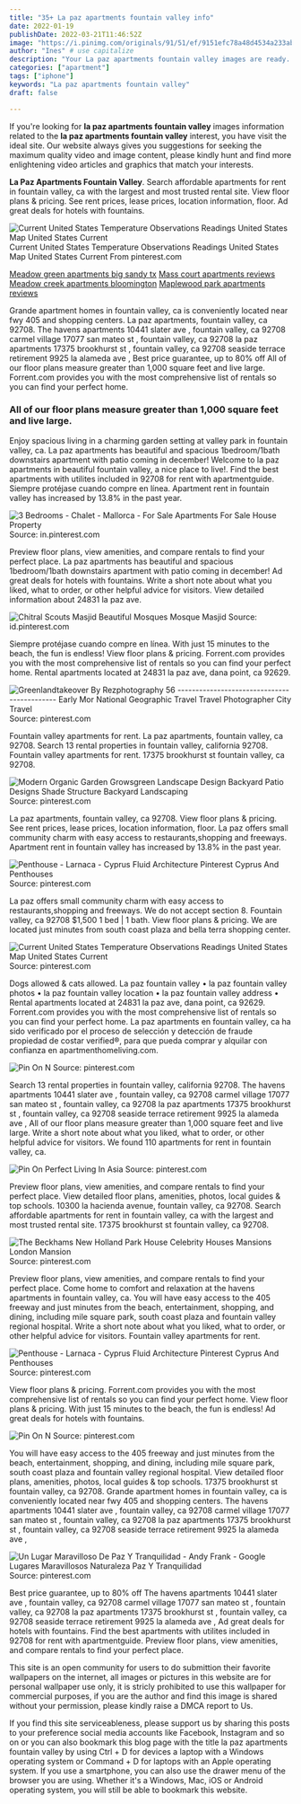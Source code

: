 ```yaml
---
title: "35+ La paz apartments fountain valley info"
date: 2022-01-19
publishDate: 2022-03-21T11:46:52Z
image: "https://i.pinimg.com/originals/91/51/ef/9151efc78a48d4534a233aba47d1ce6c.jpg"
author: "Ines" # use capitalize
description: "Your La paz apartments fountain valley images are ready. La paz apartments fountain valley are a topic that is being searched for and liked by netizens now. You can Find and Download the La paz apartments fountain valley files here. Get all royalty-free photos."
categories: ["apartment"]
tags: ["iphone"]
keywords: "La paz apartments fountain valley"
draft: false

---
```


If you're looking for **la paz apartments fountain valley** images information related to the **la paz apartments fountain valley** interest, you have visit the ideal  site.  Our website always  gives you  suggestions  for seeking  the maximum  quality video and image  content, please kindly hunt and find more enlightening video articles and graphics  that match your interests.

**La Paz Apartments Fountain Valley**. Search affordable apartments for rent in fountain valley, ca with the largest and most trusted rental site. View floor plans &amp; pricing. See rent prices, lease prices, location information, floor. Ad great deals for hotels with fountains.

![Current United States Temperature Observations Readings United States Map United States Current](https://i.pinimg.com/originals/62/45/d3/6245d333649349c29b2186cb2c369b58.png "Current United States Temperature Observations Readings United States Map United States Current")
Current United States Temperature Observations Readings United States Map United States Current From pinterest.com

[Meadow green apartments big sandy tx](/meadow-green-apartments-big-sandy-tx/)
[Mass court apartments reviews](/mass-court-apartments-reviews/)
[Meadow creek apartments bloomington](/meadow-creek-apartments-bloomington/)
[Maplewood park apartments reviews](/maplewood-park-apartments-reviews/)

Grande apartment homes in fountain valley, ca is conveniently located near fwy 405 and shopping centers. La paz apartments, fountain valley, ca 92708. The havens apartments 10441 slater ave , fountain valley, ca 92708 carmel village 17077 san mateo st , fountain valley, ca 92708 la paz apartments 17375 brookhurst st , fountain valley, ca 92708 seaside terrace retirement 9925 la alameda ave , Best price guarantee, up to 80% off All of our floor plans measure greater than 1,000 square feet and live large. Forrent.com provides you with the most comprehensive list of rentals so you can find your perfect home.

### All of our floor plans measure greater than 1,000 square feet and live large.

Enjoy spacious living in a charming garden setting at valley park in fountain valley, ca. La paz apartments has beautiful and spacious 1bedroom/1bath downstairs apartment with patio coming in december! Welcome to la paz apartments in beautiful fountain valley, a nice place to live!. Find the best apartments with utilites included in 92708 for rent with apartmentguide. Siempre protéjase cuando compre en línea. Apartment rent in fountain valley has increased by 13.8% in the past year.


![3 Bedrooms - Chalet - Mallorca - For Sale Apartments For Sale House Property](https://i.pinimg.com/736x/e6/f7/c2/e6f7c2c7b9b5c73e64627db99e45467b---m-half-baths.jpg "3 Bedrooms - Chalet - Mallorca - For Sale Apartments For Sale House Property")
Source: in.pinterest.com

Preview floor plans, view amenities, and compare rentals to find your perfect place. La paz apartments has beautiful and spacious 1bedroom/1bath downstairs apartment with patio coming in december! Ad great deals for hotels with fountains. Write a short note about what you liked, what to order, or other helpful advice for visitors. View detailed information about 24831 la paz ave.

![Chitral Scouts Masjid Beautiful Mosques Mosque Masjid](https://i.pinimg.com/originals/ab/90/df/ab90dfc0ece952846aea1ef32fa01fda.jpg "Chitral Scouts Masjid Beautiful Mosques Mosque Masjid")
Source: id.pinterest.com

Siempre protéjase cuando compre en línea. With just 15 minutes to the beach, the fun is endless! View floor plans &amp; pricing. Forrent.com provides you with the most comprehensive list of rentals so you can find your perfect home. Rental apartments located at 24831 la paz ave, dana point, ca 92629.

![Greenlandtakeover By Rezphotography 56 -------------------------------------------- Early Mor National Geographic Travel Travel Photographer City Travel](https://i.pinimg.com/originals/fa/83/b6/fa83b62532b38febb27dd2c3e4376293.jpg "Greenlandtakeover By Rezphotography 56 -------------------------------------------- Early Mor National Geographic Travel Travel Photographer City Travel")
Source: pinterest.com

Fountain valley apartments for rent. La paz apartments, fountain valley, ca 92708. Search 13 rental properties in fountain valley, california 92708. Fountain valley apartments for rent. 17375 brookhurst st fountain valley, ca 92708.

![Modern Organic Garden Growsgreen Landscape Design Backyard Patio Designs Shade Structure Backyard Landscaping](https://i.pinimg.com/originals/dd/44/43/dd44433b1e960c58983c7f79e65fe9b2.png "Modern Organic Garden Growsgreen Landscape Design Backyard Patio Designs Shade Structure Backyard Landscaping")
Source: pinterest.com

La paz apartments, fountain valley, ca 92708. View floor plans &amp; pricing. See rent prices, lease prices, location information, floor. La paz offers small community charm with easy access to restaurants,shopping and freeways. Apartment rent in fountain valley has increased by 13.8% in the past year.

![Penthouse - Larnaca - Cyprus Fluid Architecture Pinterest Cyprus And Penthouses](https://s-media-cache-ak0.pinimg.com/236x/04/9d/4f/049d4f8e3cf8f92c978a1ff52924f6d1.jpg "Penthouse - Larnaca - Cyprus Fluid Architecture Pinterest Cyprus And Penthouses")
Source: pinterest.com

La paz offers small community charm with easy access to restaurants,shopping and freeways. We do not accept section 8. Fountain valley, ca 92708 $1,500 1 bed | 1 bath. View floor plans &amp; pricing. We are located just minutes from south coast plaza and bella terra shopping center.

![Current United States Temperature Observations Readings United States Map United States Current](https://i.pinimg.com/originals/62/45/d3/6245d333649349c29b2186cb2c369b58.png "Current United States Temperature Observations Readings United States Map United States Current")
Source: pinterest.com

Dogs allowed &amp; cats allowed. La paz fountain valley • la paz fountain valley photos • la paz fountain valley location • la paz fountain valley address • Rental apartments located at 24831 la paz ave, dana point, ca 92629. Forrent.com provides you with the most comprehensive list of rentals so you can find your perfect home. La paz apartments en fountain valley, ca ha sido verificado por el proceso de selección y detección de fraude propiedad de costar verified®, para que pueda comprar y alquilar con confianza en apartmenthomeliving.com.

![Pin On N](https://i.pinimg.com/600x315/8b/a0/66/8ba06690f63baf58cc7d8d43f143503e.jpg "Pin On N")
Source: pinterest.com

Search 13 rental properties in fountain valley, california 92708. The havens apartments 10441 slater ave , fountain valley, ca 92708 carmel village 17077 san mateo st , fountain valley, ca 92708 la paz apartments 17375 brookhurst st , fountain valley, ca 92708 seaside terrace retirement 9925 la alameda ave , All of our floor plans measure greater than 1,000 square feet and live large. Write a short note about what you liked, what to order, or other helpful advice for visitors. We found 110 apartments for rent in fountain valley, ca.

![Pin On Perfect Living In Asia](https://i.pinimg.com/originals/2c/ef/b8/2cefb8abdcaecef815b62869ee4fb366.jpg "Pin On Perfect Living In Asia")
Source: pinterest.com

Preview floor plans, view amenities, and compare rentals to find your perfect place. View detailed floor plans, amenities, photos, local guides &amp; top schools. 10300 la hacienda avenue, fountain valley, ca 92708. Search affordable apartments for rent in fountain valley, ca with the largest and most trusted rental site. 17375 brookhurst st fountain valley, ca 92708.

![The Beckhams New Holland Park House Celebrity Houses Mansions London Mansion](https://i.pinimg.com/originals/6e/44/7c/6e447cbd68584233ac2886a4f2b1af34.jpg "The Beckhams New Holland Park House Celebrity Houses Mansions London Mansion")
Source: pinterest.com

Preview floor plans, view amenities, and compare rentals to find your perfect place. Come home to comfort and relaxation at the havens apartments in fountain valley, ca. You will have easy access to the 405 freeway and just minutes from the beach, entertainment, shopping, and dining, including mile square park, south coast plaza and fountain valley regional hospital. Write a short note about what you liked, what to order, or other helpful advice for visitors. Fountain valley apartments for rent.

![Penthouse - Larnaca - Cyprus Fluid Architecture Pinterest Cyprus And Penthouses](https://s-media-cache-ak0.pinimg.com/236x/e8/81/be/e881be7eb073a650c324a8afe4c20762.jpg "Penthouse - Larnaca - Cyprus Fluid Architecture Pinterest Cyprus And Penthouses")
Source: pinterest.com

View floor plans &amp; pricing. Forrent.com provides you with the most comprehensive list of rentals so you can find your perfect home. View floor plans &amp; pricing. With just 15 minutes to the beach, the fun is endless! Ad great deals for hotels with fountains.

![Pin On N](https://i.pinimg.com/originals/8b/a0/66/8ba06690f63baf58cc7d8d43f143503e.png "Pin On N")
Source: pinterest.com

You will have easy access to the 405 freeway and just minutes from the beach, entertainment, shopping, and dining, including mile square park, south coast plaza and fountain valley regional hospital. View detailed floor plans, amenities, photos, local guides &amp; top schools. 17375 brookhurst st fountain valley, ca 92708. Grande apartment homes in fountain valley, ca is conveniently located near fwy 405 and shopping centers. The havens apartments 10441 slater ave , fountain valley, ca 92708 carmel village 17077 san mateo st , fountain valley, ca 92708 la paz apartments 17375 brookhurst st , fountain valley, ca 92708 seaside terrace retirement 9925 la alameda ave ,

![Un Lugar Maravilloso De Paz Y Tranquilidad - Andy Frank - Google Lugares Maravillosos Naturaleza Paz Y Tranquilidad](https://i.pinimg.com/originals/91/51/ef/9151efc78a48d4534a233aba47d1ce6c.jpg "Un Lugar Maravilloso De Paz Y Tranquilidad - Andy Frank - Google Lugares Maravillosos Naturaleza Paz Y Tranquilidad")
Source: pinterest.com

Best price guarantee, up to 80% off The havens apartments 10441 slater ave , fountain valley, ca 92708 carmel village 17077 san mateo st , fountain valley, ca 92708 la paz apartments 17375 brookhurst st , fountain valley, ca 92708 seaside terrace retirement 9925 la alameda ave , Ad great deals for hotels with fountains. Find the best apartments with utilites included in 92708 for rent with apartmentguide. Preview floor plans, view amenities, and compare rentals to find your perfect place.

This site is an open community for users to do submittion their favorite wallpapers on the internet, all images or pictures in this website are for personal wallpaper use only, it is stricly prohibited to use this wallpaper for commercial purposes, if you are the author and find this image is shared without your permission, please kindly raise a DMCA report to Us.

If you find this site serviceableness, please support us by sharing this posts to your preference social media accounts like Facebook, Instagram and so on or you can also bookmark this blog page with the title la paz apartments fountain valley by using Ctrl + D for devices a laptop with a Windows operating system or Command + D for laptops with an Apple operating system. If you use a smartphone, you can also use the drawer menu of the browser you are using. Whether it's a Windows, Mac, iOS or Android operating system, you will still be able to bookmark this website.
